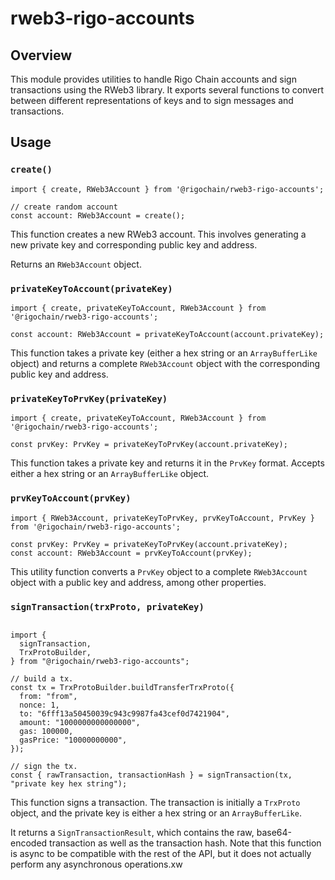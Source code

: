 # rweb3-rigo-accounts

## Overview

This module provides utilities to handle Rigo Chain accounts and sign transactions using the RWeb3 library. It exports several functions to convert between different representations of keys and to sign messages and transactions.


## Usage

### `create()`

```agsl
import { create, RWeb3Account } from '@rigochain/rweb3-rigo-accounts';

// create random account 
const account: RWeb3Account = create();

```

This function creates a new RWeb3 account. This involves generating a new private key and corresponding public key and address.

Returns an `RWeb3Account` object.

### `privateKeyToAccount(privateKey)`

```agsl
import { create, privateKeyToAccount, RWeb3Account } from '@rigochain/rweb3-rigo-accounts';

const account: RWeb3Account = privateKeyToAccount(account.privateKey);
```

This function takes a private key (either a hex string or an `ArrayBufferLike` object) and returns a complete `RWeb3Account` object with the corresponding public key and address.

### `privateKeyToPrvKey(privateKey)`

```agsl
import { create, privateKeyToAccount, RWeb3Account } from '@rigochain/rweb3-rigo-accounts';

const prvKey: PrvKey = privateKeyToPrvKey(account.privateKey);
```

This function takes a private key and returns it in the `PrvKey` format. Accepts either a hex string or an `ArrayBufferLike` object.


### `prvKeyToAccount(prvKey)`

```agsl
import { RWeb3Account, privateKeyToPrvKey, prvKeyToAccount, PrvKey } from '@rigochain/rweb3-rigo-accounts';

const prvKey: PrvKey = privateKeyToPrvKey(account.privateKey);
const account: RWeb3Account = prvKeyToAccount(prvKey);

```
This utility function converts a `PrvKey` object to a complete `RWeb3Account` object with a public key and address, among other properties.


### `signTransaction(trxProto, privateKey)`

```agsl

import {
  signTransaction,
  TrxProtoBuilder,
} from "@rigochain/rweb3-rigo-accounts";

// build a tx.
const tx = TrxProtoBuilder.buildTransferTrxProto({
  from: "from",
  nonce: 1,
  to: "6fff13a50450039c943c9987fa43cef0d7421904",
  amount: "1000000000000000",
  gas: 100000,
  gasPrice: "10000000000",
});

// sign the tx.
const { rawTransaction, transactionHash } = signTransaction(tx, "private key hex string");

```
This function signs a transaction. The transaction is initially a `TrxProto` object, and the private key is either a hex string or an `ArrayBufferLike`.

It returns a `SignTransactionResult`, which contains the raw, base64-encoded transaction as well as the transaction hash. Note that this function is async to be compatible with the rest of the API, but it does not actually perform any asynchronous operations.xw